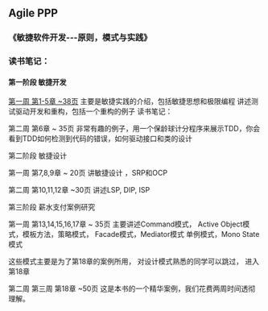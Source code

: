 ## Agile PPP
### 《敏捷软件开发---原则，模式与实践》

### 读书笔记：

#### 第一阶段 敏捷开发

[第一周 第1-5章  ~38页](./note/ch1_5.md)
主要是敏捷实践的介绍，包括敏捷思想和极限编程
讲述测试驱动开发和重构，包括一个重构的例子
读书笔记：

第二周 第6章  ~ 35页
非常有趣的例子，用一个保龄球计分程序来展示TDD，你会看到TDD如何检测到代码的错误，如何驱动接口和类的设计

第二阶段 敏捷设计

第一周 第7,8,9章  ~ 20页
讲敏捷设计 ，SRP和OCP

第二周 第10,11,12章   ~30页
讲述LSP, DIP, ISP

第三阶段 薪水支付案例研究

第一周 第13,14,15,16,17章 ~ 35页
主要讲述Command模式， Active Object模式，模板方法，策略模式， Facade模式，Mediator模式
单例模式，Mono State模式

这些模式主要是为了第18章的案例所用， 对设计模式熟悉的同学可以跳过， 进入第18章

第二周  第三周   第18章 ~50页
这是本书的一个精华案例，我们花费两周时间透彻理解。
